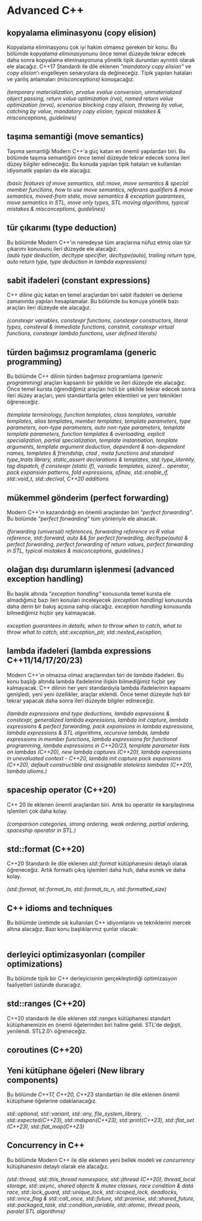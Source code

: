 # Advanced C++

## kopyalama eliminasyonu (copy elision)
Kopyalama eliminasyonu çok iyi hakim olmamız gereken bir konu. Bu bölümde _kopyalama eliminasyonunu_ önce temel düzeyde tekrar edecek daha sonra kopyalama eliminasyonuna yönelik tipik durumları ayrıntılı olarak ele alacağız. C++17 Standardı ile dile eklenen _"mandatory copy elision"_ ve 
_copy elision_'ı engelleyen senaryolara da değineceğiz. Tipik yapılan hataları ve yanlış anlamaları _(misconceptions)_ konuşacağız. <br><br>
_(temporary materialization, prvalue xvalue conversion, unmaterialized object passing, return value optimization (rvo), named return value optimization (nrvo), scenarios blocking copy elision, throwing by value, catching by value, mandatory copy elision, typical mistakes & misconceptions, guidelines)_

## taşıma semantiği (move semantics)
Taşıma semantiği Modern C++'a güç katan en önemli yapılardan biri. Bu bölümde taşıma semantiğini önce temel düzeyde tekrar edecek sonra ileri düzey bilgiler edineceğiz. Bu konuda yapılan tipik hataları ve kullanılan idiyomatik yapıları da ele alacağız. <br><br> 
_(basic features of move semantics, std::move, move semantics & special member functions,  how to use move semantics, referans qualifiers & move semantics, moved-from state,  move semantics & exception guarantees, move semantics in STL, move only types, STL moving algorithms, typical mistakes & misconceptions, guidelines)_

## tür çıkarımı (type deduction)
Bu bölümde Modern C++'ın neredeyse tüm araçlarına nüfuz etmiş olan tür çıkarımı konusunu ileri düzeyde ele alacağız. <br> 
_(auto type deduction, decltype specifier, decltype(auto), trailing return type, auto return type, type deduction in lambda expressions)_

## sabit ifadeleri (constant expressions)
C++ diline güç katan en temel araçlardan biri sabit ifadeleri ve derleme zamanında yapılan hesaplamalar. Bu bölümde bu konuya yönelik bazı araçları ileri düzeyde ele alacağız. <br><br>
_(constexpr variables, constexpr functions, constexpr constructors, literal types, consteval & immediate functions, constinit, constexpr virtual functions, constexpr lambda functions, user defined literals)_

## türden bağımsız programlama (generic programming)
Bu bölümde C++ dilinin türden bağımsız programlama _(generic programming)_ araçları kapsamlı bir şekilde ve ileri düzeyde ele alacağız. Önce temel kursta öğrendiğimiz araçları hızlı bir şekilde tekrar edecek sonra ileri düzey araçları, yeni standartlarla gelen eklentileri ve yeni teknikleri öğreneceğiz.<br><br>
_(template terminology, function templates,  class templates, variable templates, alias templates, member templates, template parameters, type parameters, non-type parameters, auto non-type parameters, template template parameters, function templates & overloading, explicit specialization, partial specialization, template instantiation, template arguments, template argument deduction, dependent & non-dependent names, templates & friendship, ctad , meta functions and standard type_traits library, static_assert declarations & templates, std::type_identity, tag dispatch, if constexpr (static if), variadic templates, sizeof... operator, pack expansion patterns, fold expressions, sfinae, std::enable_if, std::void_t, std::declval, C++20 additions_

## mükemmel gönderim (perfect forwarding)
Modern C++'ın kazandırdığı en önemli araçlardan biri _"perfect forwarding"_. Bu bölümde _"perfect forwarding"_ tüm yönleriyle ele alnacak. <br> <br>
_(forwarding (universal) references, forwarding reference vs R value reference, std::forward, auto && for perfect forwarding, decltype(auto) & perfect forwarding, perfect forwarding of return values, perfect forwarding in STL, typical mistakes & misconceptions, guidelines.)_

## olağan dışı durumların işlenmesi (advanced exception handling)
Bu başlık altında _"exception handling"_ konusunda temel kursta ele almadığımız bazı ileri konuları inceleyecek _(exception handling)_ konusunda daha derin bir bakış açısına sahip olacağız. _exception handling_ konusunda bilmediğimiz hiçbir şey kalmayacak.<br><br>
_exception guarantees in details, when to throw when to catch, what to throw what to catch, std::exception_ptr, std::nested_exception,_

## lambda ifadeleri (lambda expressions C++11/14/17/20/23)
Modern C++'ın olmazsa olmaz araçlarından biri de _lambda_ ifadeleri. Bu konu başlığı altında lambda ifadelerine ilişkin bilmediğimiz hiçbir şey kalmayacak. C++ dilinin her yeni standardıyla lambda ifadelerinin kapsamı genişledi, yeni yeni özellikler, araçlar eklendi. Önce temel düzeyde hızlı bir tekrar yapacak daha sonra ileri düzeyde bilgiler edineceğiz.<br><br>
_(lambda expressions and type deductions, lambda expressions & constexpr, generalized lambda expressions, lambda init capture, lambda expressions & perfect forwarding, pack expansions in lambda expressions, lambda expressions & STL algorithms, recursive lambda, lambda expressions in member functions, lambda expressions for functional programming, lambda expressions in C++20/23, template parameter lists on lambdas (C++20), new lambda captures (C++20), lambda expressions in unevaluated context - C++20, lambda init capture pack expansions (C++20), default constructible and assignable stateless lambdas (C++20), lambda idioms.)_

## spaceship operator (C++20) 
C++ 20 ile eklenen önemli araçlardan biri. Artık bu operatör ile karşılaştrıma işlemleri çok daha kolay.<br><br>
_(comparison categories, strong ordering, weak ordering, partial ordering, spaceship operator in STL.)_

## std::format (C++20)
C++20 Standardı ile dile eklenen _std::format_ kütüphanesini detaylı olarak öğreneceğiz. Artık formatlı çıkış işlemleri daha hızlı, daha esnek ve daha kolay.<br><br>
_(std::format, td::format_to, std::format_to_n, std::formatted_size)_

## C++ idioms and techniques
Bu bölümde üretimde sık kullanılan C++ idiyomlarını ve tekniklerini mercek altına alacağız. Bazı konu başlıklarımız şunlar olacak: <br><br>

## derleyici optimizasyonları (compiler optimizations)
Bu bölümde tipik bir C++ derleyicisinin gerçekleştirdiği optimizasyon faaliyetleri üstünde duracağız.<br>
 
## std::ranges (C++20)
C++20 standardı ile dile eklenen _std::ranges_ kütüphanesi standart kütüphanemizin en önemli öğelerinden biri haline geldi. STL'de değişti, yenilendi. STL2.0'ı öğreneceğiz.

## coroutines (C++20)

## Yeni kütüphane öğeleri (New library components)
Bu bölümde _C++17, C++20, C++23_ standartları ile dile eklenen önemli kütüphane öğelerine odaklanacağız.<br><br>
_std::optional, std::variant, std::any, file_system_library, std::expected(C++23), std::mdspan(C++23), std::print(C++23), std::flat_set (C++23), std::flat_map(C++23)_
 
## Concurrency in C++
Bu bölümde Modern C++ ile dile eklenen yeni bellek modeli ve _concurrency_ kütüphanesini detaylı olarak ele alacağız. <br><br>
_(std::thread, std::this_thread namespace, std::jthread (C++20), thread_local storage, std::async, shared objects & mutex classes, race condition & data race, 
std::lock_guard, std::unique_lock, std::scoped_lock, deadlocks, std::once_flag & std::call_once, std::future, std::promise, std::shared_future, std::packaged_task, std::condition_variable, std::atomic, thread pools, paralel STL algorithms)_
